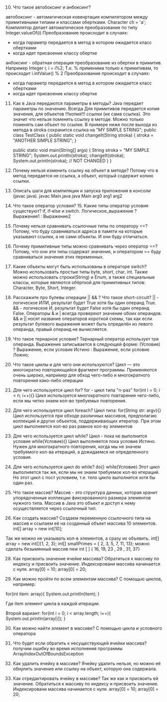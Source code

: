 10. Что такое автобоксинг и анбоксинг?

автобоксинг - автоматическая ковенртация компилятором между примитивными типами и классами обертками.
Character ch = 'a';
Компилятор делает автоматическое преобразование по типу Integer.valueOf(i)
Преобразование происходит в случаях:
- когда параметр передается в метод в котором ожидается класс обертками
- когда идет присвоение классу обертке

анбоксинг - обратная операция преобразование из обертки в примитив.
Например Integer i; i = i%2; Т.к. % применима только к примитивам, то происходит i.intValue() % 2
Преобразование происходит в случаях:
- когда параметр передается в метод в котором ожидается класс обертками
- когда идет присвоение классу обертке


11. Как в Java передаются параметры в методы?
Java передает параметры по значению. Всегда
Для примитивов передается копия значения, для объектов !!!копия!!! ссылки (не сама ссылка). 
Это значит что нельзя поменять ссылку в методе. Можно только поменять сам объект по ссылке.
В примере ниже после выхода из метода в stroka сохранится ссылка на "MY SIMPLE STRING";
public class TestClass {
    public static void changeIt(String stroka) {
        stroka = "ANOTHER SIMPLE STRING";
    }

    public static void main(String[] args) {
        String stroka = "MY SIMPLE STRING";
        System.out.println(stroka);
        changeIt(stroka);
        System.out.println(stroka); // NOT CHANGED
    }
}

12. Почему нельзя изменить ссылку на объект в методе?
Потому что в метод передается не ссылка, а объект, который содержит копию ссылки.

13. Описать шаги для компиляции и запуска приложения в консоли (javac java).
javac Main.java
java Main arg0 arg1 arg2

14. Что такое оператор условия? 15. Какие типы оператор условия существуют?
if, if-else и switch. Логическое_выражение ? Выражение1 : Выражение2

16. Почему нельзя сравнивать ссылочные типы по оператору ==?
Потому, что буду сравниваться адреса в памяти на которые указывают ссылки, а не сами объекты.
И они буду отличаться.

17. Почему примитивные типы можно сравнивать через оператор ==?
Потому, что они эти типы содержат значения, и оператором == буду сравниваться значения этих переменных.

18. Какие объекты могут быть использованы в операторе switch?
Можно использовать простые типы byte, short, char, int. Также можно использовать строки(String) и Enum,
а также специальные классы, которые являются обёрткой для примитивных типов: Character, Byte, Short, Integer.

19. Расскажите про булевы операции || && ? Что такое short-circuit?
|| - логическое ИЛИ, результат будет True хотя бы один операнд True.
&& - логическое И, результат будет False хотя бы один операнд False.
Операторы & и | всегда проверяют значение обоих операндов. && и || носят название операторов короткой схемы, так как если результат булевого выражения может быть определён из левого операнда, правый операнд не вычисляется.

20. Что такое тернарное условие?
Тернарный оператор использует три операнда. Выражение записывается в следующей форме:
(Условие) ? Выражение, если условие Истино : Выражение, если условие Ложно;

21. Что такое циклы и для чего они используются?
Цикл — это многократно повторяющийся фрагмент программы.
Применяются очень широко, например для обход чего-либо и многократного повторения како-либо операции

22. Для чего используется цикл for?
for - цикл типа "n-раз"
for(int i = 0; i < n; i++){}
Цикл используется многократного повтарения чего-либо, если мы четко знаем кол-во требуемых повторения.

23. Для чего используется цикл foreach?
Цикл типа:
for(String str: argv){}
Цикл используется при обходе различных массивов, предполагаю коллекций и других объектов, поддерживающих итератор.
При этом цикл выполняется кол-во раз равное кол-ву элементов

24. Для чего используется цикл while?
Цикл - пока не выполнится условие
while(Условие){}
Цикл выполняется пока условие Истино.
Нужен для многократного повторения, когда мы не значем требуемого кол-ва итераций, а дожидаемся не определенного условия.

25. Для чего используется цикл do while?
do{}
while(Условие)
Этот цикл выполняется так же, если мы не знаем требуемое кол-во итераций.
Но этот цикл с пост условием, т.е. тело цикло выполнится хотя бы один раз.

26. Что такое массив?
Массив - это структура данных, которая хранит упорядоченные коллекции фиксированного размера элементов нужного типа.
Массив в Java это объект и доступ к нему осуществляется через ссылочный тип.

27. Как создать массив?
Создаем переменную ссылочного типа на массив и ссылаем её на созданный объект массива 10 элементов.
int[] array = new int[10];

Так же можно не указывать кол-в элементов, а сразу их объявить.
int[] array = new int[]{1, 2, 3};
int[] smallPrimes = { 2, 3, 5, 7, 11, 13};
можно сделать безымянный массив new int [ ] { 16, 19, 23 , 29 , 31, 37}

28. Как присвоить значение ячейке массива?
Обратиться к массиву по индексу и присвоить значение. Индексировани массива начинается с нуля.
array[0] = 10;
array[0] = 20;

29. Как можно пройти по всем элементам массива?
С помощью циклов, например:

for(int item: array){
	System.out.println(item);
}

Где item элемент цикла в каждой итерации.

Второй вариант:
for(int i = 0; i < array.length; i++){
	System.out.println(array[i]);
}

30. Как можно найти элемент в массиве?
С помощью цикла и условного оператора

31. Что будет если обратить к несуществующей ячейки массива?
получим ошибку во время исполнения программы ArrayIndexOutOfBoundsException

32. Как удалить ячейку в массиве?
Ячейку удалить нельзя, но можно её обнулить значение или ссылку на объект, которую она содержала.

33. Как отредактировать ячейку в массиве?
Так же как и присвоить ей значение.
Обратиться к массиву по индексу и присвоить значение. Индексировани массива начинается с нуля.
array[0] = 10;
array[0] = 20;



